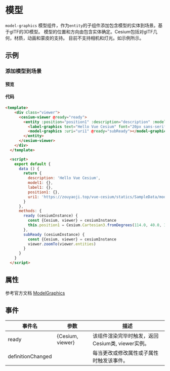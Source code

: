 # 模型

`model-graphics` 模型组件，作为`entity`的子组件添加包含模型的实体到场景。基于glTF的3D模型。 模型的位置和方向由包含实体确定。Cesium包括对glTF几何，材质，动画和蒙皮的支持。 目前不支持相机和灯光。如示例所示。

## 示例

### 添加模型到场景

#### 预览

<doc-preview>
  <template>
    <div class="viewer">
      <cesium-viewer @ready="ready">
        <entity :position="position1" :description="description" :model.sync="model1" :label.sync="label1">
          <label-graphics text="Hello Vue Cesium" font="20px sans-serif"></label-graphics>
          <model-graphics :uri="uri1" @ready="subReady"></model-graphics>
        </entity>
      </cesium-viewer>
    </div>
  </template>

  <script>
    export default {
      data () {
        return {
          description: 'Hello Vue Cesium',
          model1: {},
          label1: {},
          position1: {},
          uri1: 'https://zouyaoji.top/vue-cesium/statics/SampleData/models/GroundVehicle/GroundVehicle.glb'
        }
      },
      methods: {
        ready (cesiumInstance) {
          const {Cesium, viewer} = cesiumInstance
          this.position1 = Cesium.Cartesian3.fromDegrees(114.0, 40.0, 1.0)
        },
        subReady (cesiumInstance) {
          const {Cesium, viewer} = cesiumInstance
          viewer.zoomTo(viewer.entities)
        }
      }
    }
  </script>
</doc-preview>

#### 代码

```html
<template>
    <div class="viewer">
      <cesium-viewer @ready="ready">
        <entity :position="position1" :description="description" :model.sync="model1" :label.sync="label1">
          <label-graphics text="Hello Vue Cesium" font="20px sans-serif"></label-graphics>
          <model-graphics :uri="uri1" @ready="subReady"></model-graphics>
        </entity>
      </cesium-viewer>
    </div>
  </template>

  <script>
    export default {
      data () {
        return {
          description: 'Hello Vue Cesium',
          model1: {},
          label1: {},
          position1: {},
          uri1: 'https://zouyaoji.top/vue-cesium/statics/SampleData/models/GroundVehicle/GroundVehicle.glb'
        }
      },
      methods: {
        ready (cesiumInstance) {
          const {Cesium, viewer} = cesiumInstance
          this.position1 = Cesium.Cartesian3.fromDegrees(114.0, 40.0, 1.0)
        },
        subReady (cesiumInstance) {
          const {Cesium, viewer} = cesiumInstance
          viewer.zoomTo(viewer.entities)
        }
      }
    }
  </script>
```

## 属性

参考官方文档 [ModelGraphics](https://cesiumjs.org/Cesium/Build/Documentation/ModelGraphics.html)
<!-- |属性名|类型|默认值|描述|
|------|-----|-----|----|
|positions|Property||`optional` 指定表示线条的Cartesian3位置数组。|
|followSurface|Property|true|`optional` 指定线段是弧线还是直线连接。|
|clampToGround|Property|false|`optional` 指定线是否贴地。|
|width|Property|1.0|`optional` 指定线的宽度（像素）。|
|show|Property|true|`optional` 指定线是否可显示。|
|material|MaterialProperty|Color.WHITE|`optional` 指定用于绘制线的材质。|
|depthFailMaterial|MaterialProperty||`optional` 指定用于绘制低于地形的线的材质。|
|granularity|Property|Cesium.Math.RADIANS_PER_DEGREE|`optional`指定每个纬度和经度之间的角距离，当followSurface为true时有效。|
|shadows|Property|ShadowMode.DISABLED|`optional` 指定这些是否投射或接收来自每个光源的阴影。|
|distanceDisplayCondition|Property||`optional` 指定相机到线的距离。|
|zIndex|Property|0|`optional` 指定用于排序地面几何的zIndex。 仅当`clampToGround`为真且支持地形上的折线时才有效。|
--- -->

## 事件

|事件名|参数|描述|
|------|----|----|
|ready|{Cesium, viewer}|该组件渲染完毕时触发，返回Cesium类, viewer实例。|
|definitionChanged||每当更改或修改属性或子属性时触发该事件。|
